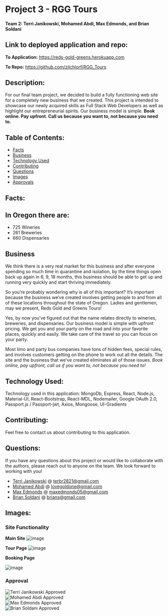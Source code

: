 # Project 3 - RGG Tours

#### Team 2: Terri Janikowski, Mohamed Abdi, Max Edmonds, and Brian Soldani



## Link to deployed application and repo: 

**To Application:** https://reds-gold-greens.herokuapp.com

**To Repo:** https://github.com/zilchlorf/RGG_Tours


## Description: 

For our final team project, we decided to build a fully functioning web site for a completely new business that we created. This project is intended to showcase our newly acquired skills as Full Stack Web Developers as well as highlight our entrepreneurial spirits. Our business model is simple. **Book online. Pay upfront. Call us because you want to, not because you need to.**

    
## Table of Contents: 

* [Facts](#facts)
* [Business](#business)
* [Technology Used](#technology-used)
* [Contributing](#contributing)
* [Questions](#questions)
* [Images](#images)
* [Approvals](#approval)

    
## Facts: 

## In Oregon there are:
- 725 Wineries
- 261 Breweries
- 660 Dispensaries

    
## Business 
    
We think there is a very real market for this business and after everyone spending so much time in quarantine and isolation, by the time things open back up again in 6, 9, 18 months, this business should be able to get up and running very quickly and start thriving immediately.

So you’re probably wondering why is all of this important? It’s important because the business we’ve created involves getting people to and from all of these locations throughout the state of Oregon. Ladies and gentlemen, may we present, Reds Gold and Greens Tours!

Yes, by now you’ve figured out that the name relates directly to wineries, breweries, and dispensaries. Our business model is simple with upfront pricing. We get you and your party on the road and into your favorite places, quickly and easily. We take care of the travel so you can focus on your party. 

Most limo and party bus companies have tons of hidden fees, special rules, and involves customers getting on the phone to work out all the details. The site and the business that we’ve created eliminates all of those issues. *Book online, pay upfront, call us if you want to, not because you need to!*


## Technology Used: 
    
Technology used in this application: MongoDb, Express, React, Node.js, Material-UI, React-Bootstrap, React-MDL, Nodemailer, Google OAuth 2.0, Passport.js / Passport-jwt, Axios, Mongoose, UI-Gradients

## Contributing: 

Feel free to contact us about contributing to this application.
    
    
## Questions: 
    
If you have any questions about this project or would like to collaborate with the authors, please reach out to anyone on the team. We look forward to working with you!

- [Terri Janikowski](https://github.com/terbr1) @ terbr2821@gmail.com
- [Mohamed Abdi](https://github.com/mohamedabdi12) @ lovegoldone@gmail.com
- [Max Edmonds](https://github.com/zilchlorf) @ maxedmonds05@gmail.com
- [Brian Soldani](https://github.com/BrianSoldani) @ brians@gmail.com


## Images:


### Site Functionality


**Main Site**
![image](https://user-images.githubusercontent.com/63215148/96328680-902c6000-0ffa-11eb-8a21-f5a6cad7e449.png)


**Tour Page**
![image](https://user-images.githubusercontent.com/63215148/96328760-2f515780-0ffb-11eb-8e18-4489d3e04ca7.png)


**Booking Page**

![image](https://user-images.githubusercontent.com/63215148/96328880-712ecd80-0ffc-11eb-8b3e-95bcd69c1432.png)




### Approval

![Terri Janikowski Approved](https://img.shields.io/badge/Terri%20Janikowski-Approved-brightgreen)<br>
![Mohamed Abdi Approved](https://img.shields.io/badge/Mohamed%20Abdi-Approved-brightgreen)<br>
![Max Edmonds Approved](https://img.shields.io/badge/Max%20Edmonds-Approved-brightgreen)<br>
![Brian Soldani Approved](https://img.shields.io/badge/Brian%20Soldani-Approved-brightgreen)
